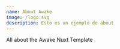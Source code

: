 ```yaml
---
name: About Awake
image: /logo.svg
description: Esto es un ejemplo de about
---
```

All about the Awake Nuxt Template
